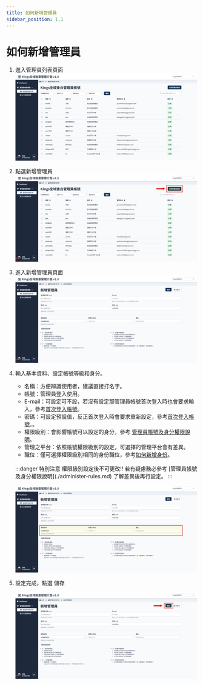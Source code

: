 ```yaml
---
title: 如何新增管理員
sidebar_position: 1.1
---
```


# 如何新增管理員

1.  進入管理員列表頁面
    ![新增管理員](img/add-admin-01.png)

2.  點選新增管理員
    ![新增管理員](img/add-admin-02.png)

3.  進入新增管理員頁面
    ![新增管理員](img/add-admin-03.png)

4.  輸入基本資料、設定帳號等級和身分。

    -   名稱：方便辨識使用者，建議直接打名字。
    -   帳號：管理員登入使用。
    -   E-mail：可設定可不設，若沒有設定那管理員帳號首次登入時也會要求輸入，參考[首次登入帳號](../account/change-passward.md)。
    -   密碼：可設定預設值，反正首次登入時會要求重新設定，參考[首次登入帳號](../account/change-passward.md)。。
    -   權限級別：會影響帳號可以設定的身分，參考 [管理員帳號及身分權限說明](./administer-rules.md)。
    -   管理之平台：依照帳號權限級別的設定，可選擇的管理平台會有差異。
    -   職位：僅可選擇權限級別相同的身份職位，參考[如何新增身份](./how-to-add-a-role.md)。

    <br/>
    :::danger 特別注意
    權限級別設定後不可更改!! 若有疑慮務必參考 [管理員帳號及身分權限說明](./administer-rules.md) 了解差異後再行設定。
    :::

    ![新增管理員](img/add-admin-04.png)

5.  設定完成，點選 儲存
    <!-- TODO 重新截圖 -->
    ![新增管理員](img/add-admin-05.png)
